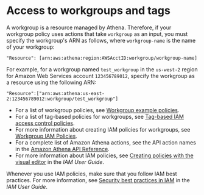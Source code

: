 # Access to workgroups and tags<a name="workgroups-access"></a>

A workgroup is a resource managed by Athena\. Therefore, if your workgroup policy uses actions that take `workgroup` as an input, you must specify the workgroup's ARN as follows, where `workgroup-name` is the name of your workgroup:

```
"Resource": [arn:aws:athena:region:AWSAcctID:workgroup/workgroup-name]
```

For example, for a workgroup named `test_workgroup` in the `us-west-2` region for Amazon Web Services account `123456789012`, specify the workgroup as a resource using the following ARN:

```
"Resource":["arn:aws:athena:us-east-2:123456789012:workgroup/test_workgroup"]
```
+ For a list of workgroup policies, see [Workgroup example policies](example-policies-workgroup.md)\.
+ For a list of tag\-based policies for workgroups, see [Tag\-based IAM access control policies](tags-access-control.md)\.
+ For more information about creating IAM policies for workgroups, see [Workgroup IAM Policies](workgroups-iam-policy.md)\.
+ For a complete list of Amazon Athena actions, see the API action names in the [Amazon Athena API Reference](https://docs.aws.amazon.com/athena/latest/APIReference/)\. 
+ For more information about IAM policies, see [Creating policies with the visual editor](https://docs.aws.amazon.com/IAM/latest/UserGuide/access_policies_create.html#access_policies_create-visual-editor) in the *IAM User Guide*\. 

Whenever you use IAM policies, make sure that you follow IAM best practices\. For more information, see [Security best practices in IAM](https://docs.aws.amazon.com/IAM/latest/UserGuide/best-practices.html) in the *IAM User Guide*\.